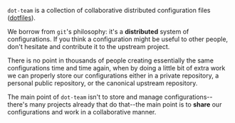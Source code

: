 `dot-team` is a collection of collaborative distributed configuration files ([dotfiles][]).

We borrow from `git`'s philosophy: it's a **distributed** system of configurations. If you think a
configuration might be useful to other people, don't hesitate and contribute it to the upstream
project.

There is no point in thousands of people creating essentially the same configurations time and time
again, when by doing a little bit of extra work we can properly store our configurations either in a
private repository, a personal public repository, or the canonical upstream repository.

The main point of `dot-team` isn't to store and manage configurations--there's many projects already
that do that--the main point is to **share** our configurations and work in a collaborative manner.

[dotfiles]: https://en.wikipedia.org/wiki/Hidden_file_and_hidden_directory
[git]: https://git-scm.com/
